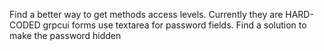 Find a better way to get methods access levels. Currently they are HARD-CODED
grpcui forms use textarea for password fields. Find a solution to make the password hidden
